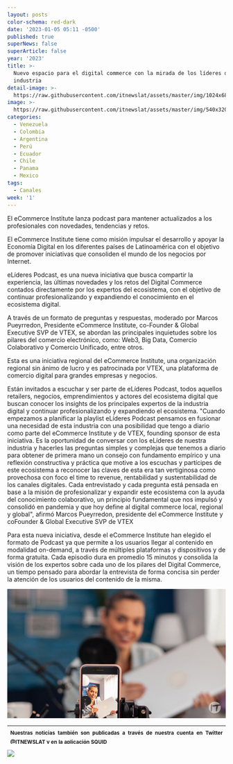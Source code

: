 ```yaml
---
layout: posts
color-schema: red-dark
date: '2023-01-05 05:11 -0500'
published: true
superNews: false
superArticle: false
year: '2023'
title: >-
  Nuevo espacio para el digital commerce con la mirada de los líderes de la
  industria
detail-image: >-
  https://raw.githubusercontent.com/itnewslat/assets/master/img/1024x680/podcast-g.jpg
image: >-
  https://raw.githubusercontent.com/itnewslat/assets/master/img/540x320/podcast-p.jpg
categories:
  - Venezuela
  - Colombia
  - Argentina
  - Perú
  - Ecuador
  - Chile
  - Panama
  - Mexico
tags:
  - Canales
week: '1'
---
```

El eCommerce Institute lanza podcast para mantener actualizados a los profesionales con novedades, tendencias y retos.

El eCommerce Institute tiene como misión impulsar el desarrollo y apoyar la Economía Digital en los diferentes países de Latinoamérica con el objetivo de promover iniciativas que consoliden el mundo de los negocios por Internet.

eLíderes Podcast, es una nueva iniciativa que busca compartir la experiencia, las últimas novedades y los retos del Digital Commerce contados directamente por los expertos del ecosistema, con el objetivo de continuar profesionalizando y expandiendo el conocimiento en el ecosistema digital.

A través de un formato de preguntas y respuestas, moderado por Marcos Pueyrredon, Presidente eCommerce Institute, co-Founder & Global Executive SVP de VTEX, se abordan las principales inquietudes sobre los pilares del comercio electrónico, como: Web3, Big Data, Comercio Colaborativo y Comercio Unificado, entre otros.

Esta es una iniciativa regional del eCommerce Institute, una organización regional sin ánimo de lucro y es patrocinada por VTEX, una plataforma de comercio digital para grandes empresas y negocios. 

Están invitados a escuchar y ser parte de eLíderes Podcast, todos aquellos retailers, negocios, emprendimientos y actores del ecosistema digital que buscan conocer los insights de los principales expertos de la industria digital y continuar profesionalizando y expandiendo el ecosistema. "Cuando empezamos a planificar la playlist eLíderes Podcast pensamos en fusionar una necesidad de esta industria con una posibilidad que tengo a diario como parte del eCommerce Institute y de VTEX, founding sponsor de esta iniciativa. Es la oportunidad de conversar con los eLíderes de nuestra industria y hacerles las preguntas simples y complejas que tenemos a diario para obtener de primera mano un consejo con fundamento empírico y una reflexión constructiva y práctica que motive a los escuchas y partícipes de este ecosistema a reconocer las claves de esta era tan vertiginosa como provechosa con foco el time to revenue, rentabilidad y sustentabilidad de los canales digitales. Cada entrevistado y cada pregunta está pensada en base a la misión de profesionalizar y expandir este ecosistema con la ayuda del conocimiento colaborativo, un principio fundamental que nos impulsó y consolidó en pandemia y que hoy define al digital commerce local, regional y global", afirmó Marcos Pueyrredon, presidente del eCommerce Institute y coFounder & Global Executive SVP de VTEX

Para esta nueva iniciativa, desde el eCommerce Institute han elegido el formato de Podcast ya que permite a los usuarios llegar al contenido en modalidad on-demand, a través de múltiples plataformas y dispositivos y de forma gratuita. Cada episodio dura en promedio 15 minutos y consolida la visión de los expertos sobre cada uno de los pilares del Digital Commerce, un tiempo pensado para abordar la entrevista de forma concisa sin perder la atención de los usuarios del contenido de la misma.

![](https://raw.githubusercontent.com/itnewslat/assets/master/img/540x320/podcast-p.jpg)

<table style="height: 42px;" width="569">
<tbody>
<tr>
<td style="text-align: justify;"><sub><strong>Nuestras noticias también son publicadas a través de nuestra cuenta en Twitter <a href="https://twitter.com/itnewslat?lang=es">@ITNEWSLAT</a> y en la aplicación <a href="https://squidapp.co/en/">SQUID</a></strong></sub></td>
</tr>
</tbody>
</table>

<img src="https://tracker.metricool.com/c3po.jpg?hash=56f88a41e39ab42c063cc51676587a04"/>